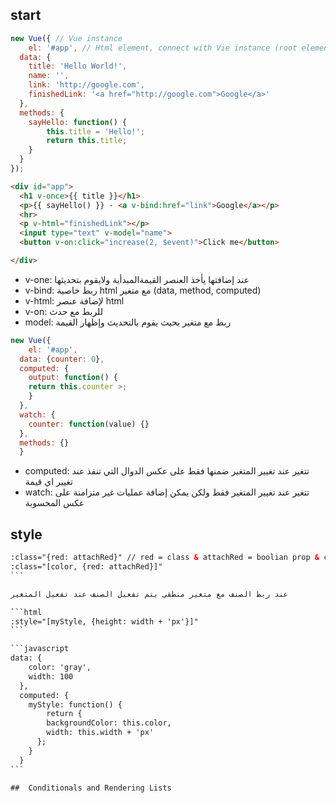## start

```javascript
new Vue({ // Vue instance
	el: '#app', // Html element, connect with Vie instance (root element)
  data: {
  	title: 'Hello World!',
	name: '',
    link: 'http://google.com',
    finishedLink: '<a href="http://google.com">Google</a>'
  },
  methods: {
  	sayHello: function() {
    	this.title = 'Hello!';
    	return this.title;
    }
  }
});
```

```html
<div id="app">
  <h1 v-once>{{ title }}</h1>
  <p>{{ sayHello() }} - <a v-bind:href="link">Google</a></p>
  <hr>
  <p v-html="finishedLink"></p>
  <input type="text" v-model="name">
  <button v-on:click="increase(2, $event)">Click me</button>

</div>
```
* v-one: عند إضافتها يأخذ العنصر القيمةالمبدأية ولايقوم بتحديثها
* v-bind: ربط خاصية html مع متغير (data, method, computed)
* v-html: لإضافة عنصر html
* v-on: للربط مع حدث
* model: ربط مع متغير بحيث يقوم بالتحديث وإظهار القيمة

```javascript
new Vue({
	el: '#app',
  data: {counter: 0},
  computed: {
  	output: function() {
	return this.counter >;
	}
  },
  watch: {
  	counter: function(value) {}
  },
  methods: {}
  }
```

* computed: تتغير عند تغيير المتغير ضمنها فقط على عكس الدوال التي تنفذ عند تغيير اي قيمة
* watch: تتغير عند تغيير المتغير فقط ولكن يمكن إضافة عمليات غير متزامنة على عكس المحسوبة


## style

````htm
:class="{red: attachRed}" // red = class & attachRed = boolian prop & color = class
:class="[color, {red: attachRed}]"
```

عند ربط الصنف مع متغير منطقي يتم تفعيل الصنف عند تفعيل المتغير

```html
:style="[myStyle, {height: width + 'px'}]"
```

```javascript
data: {
  	color: 'gray',
    width: 100
  },
  computed: {
  	myStyle: function() {
    	return {
      	backgroundColor: this.color,
        width: this.width + 'px'
      };
    }
  }
```

##  Conditionals and Rendering Lists 
